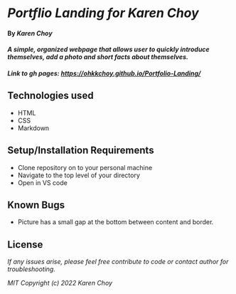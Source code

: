 # _Portflio Landing for Karen Choy_
#### By _**Karen Choy**_
#### _A simple, organized webpage that allows user to quickly introduce themselves, add a photo and short facts about themselves._

#### _Link to gh pages: https://ohkkchoy.github.io/Portfolio-Landing/_

## Technologies used 

* HTML
* CSS
* Markdown

## Setup/Installation Requirements

* Clone repository on to your personal machine
* Navigate to the top level of your directory
* Open in VS code

## Known Bugs

* Picture has a small gap at the bottom between content and border.

## License

_If any issues arise, please feel free contribute to code or contact author for troubleshooting._

_MIT_
_Copyright (c) 2022 Karen Choy_ 
